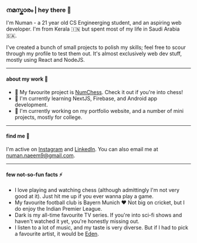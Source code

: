 ### നമസ്കാരം | hey there 👋
I'm Numan - a 21 year old CS Engineerging student, and an aspiring web developer. I'm from Kerala 🇮🇳 but spent most of my life in Saudi Arabia 🇸🇦.

I've created a bunch of small projects to polish my skills; feel free to scour through my profile to test them out. It's almost exclusively web dev stuff, mostly using React and NodeJS. 

***

#### about my work 📖
- 🌟 My favourite project is [NumChess](https://github.com/numannaeem/num-chess). Check it out if you're into chess!
- 🌱 I'm currently learning NextJS, Firebase, and Android app development.
- 🔭 I'm currently working on my portfolio website, and a number of mini projects, mostly for college. 

***

#### find me 🔎

I'm active on [Instagram](https://instagram.com/num4n_) and [LinkedIn](https://linkedin.com/in/numanhere). You can also email me at [numan.naeem9@gmail.com](mailto:www.numan.naeem9@gmail.com).

***

#### few not-so-fun facts ⚡

- I love playing and watching chess (although admittingly I'm not very good at it). Just hit me up if you ever wanna play a game.
- My favourite football club is Bayern Munich ❤️ Not big on cricket, but I do enjoy the Indian Premier League.
- Dark is my all-time favourite TV series. If you're into sci-fi shows and haven't watched it yet, you're honestly missing out.
- I listen to a lot of music, and my taste is very diverse. But if I had to pick a favourite artist, it would be [Eden](https://open.spotify.com/artist/1t20wYnTiAT0Bs7H1hv9Wt).


<!--
**numannaeem/numannaeem** is a ✨ _special_ ✨ repository because its `README.md` (this file) appears on your GitHub profile.

Here are some ideas to get you started:

- 🔭 I’m currently working on ...
- 🌱 I’m currently learning ...
- 👯 I’m looking to collaborate on ...
- 🤔 I’m looking for help with ...
- 💬 Ask me about ...
- 📫 How to reach me: ...
- 😄 Pronouns: ...
- ⚡ Fun fact: ...
-->

